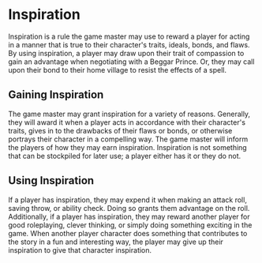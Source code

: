 # Inspiration
Inspiration is a rule the game master may use to reward a player for acting in a manner that is true to their character's traits, ideals, bonds, and flaws. By using inspiration, a player may draw upon their trait of compassion to gain an advantage when negotiating with a Beggar Prince. Or, they may call upon their bond to their home village to resist the effects of a spell.

## Gaining Inspiration
The game master may grant inspiration for a variety of reasons. Generally, they will award it when a player acts in accordance with their character's traits, gives in to the drawbacks of their flaws or bonds, or otherwise portrays their character in a compelling way. The game master will inform the players of how they may earn inspiration. Inspiration is not something that can be stockpiled for later use; a player either has it or they do not.

## Using Inspiration
If a player has inspiration, they may expend it when making an attack roll, saving throw, or ability check. Doing so grants them advantage on the roll. Additionally, if a player has inspiration, they may reward another player for good roleplaying, clever thinking, or simply doing something exciting in the game. When another player character does something that contributes to the story in a fun and interesting way, the player may give up their inspiration to give that character inspiration.